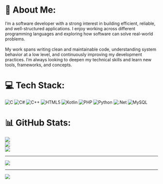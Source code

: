 # 💫 About Me:
I’m a software developer with a strong interest in building efficient, reliable, and well-structured applications. I enjoy working across different programming languages and exploring how software can solve real-world problems.<br><br>My work spans writing clean and maintainable code, understanding system behavior at a low level, and continuously improving my development practices. I’m always looking to deepen my technical skills and learn new tools, frameworks, and concepts.
<!-- Proudly created with GPRM ( https://gprm.itsvg.in ) -->
# 💻 Tech Stack:
![C](https://img.shields.io/badge/c-%2300599C.svg?style=for-the-badge&logo=c&logoColor=white) ![C#](https://img.shields.io/badge/c%23-%23239120.svg?style=for-the-badge&logo=csharp&logoColor=white) ![C++](https://img.shields.io/badge/c++-%2300599C.svg?style=for-the-badge&logo=c%2B%2B&logoColor=white) ![HTML5](https://img.shields.io/badge/html5-%23E34F26.svg?style=for-the-badge&logo=html5&logoColor=white) ![Kotlin](https://img.shields.io/badge/kotlin-%237F52FF.svg?style=for-the-badge&logo=kotlin&logoColor=white) ![PHP](https://img.shields.io/badge/php-%23777BB4.svg?style=for-the-badge&logo=php&logoColor=white) ![Python](https://img.shields.io/badge/python-3670A0?style=for-the-badge&logo=python&logoColor=ffdd54) ![.Net](https://img.shields.io/badge/.NET-5C2D91?style=for-the-badge&logo=.net&logoColor=white) ![MySQL](https://img.shields.io/badge/mysql-4479A1.svg?style=for-the-badge&logo=mysql&logoColor=white)
# 📊 GitHub Stats:
![](https://github-readme-stats.vercel.app/api?username=m-shalll&theme=dark&hide_border=false&include_all_commits=false&count_private=false)<br/>
![](https://nirzak-streak-stats.vercel.app/?user=m-shalll&theme=dark&hide_border=false)<br/>
![](https://github-readme-stats.vercel.app/api/top-langs/?username=m-shalll&theme=dark&hide_border=false&include_all_commits=false&count_private=false&layout=compact)

---
[![](https://visitcount.itsvg.in/api?id=m-shalll&icon=0&color=0)](https://visitcount.itsvg.in)



---
[![](https://visitcount.itsvg.in/api?id=m-shalll&icon=0&color=0)](https://visitcount.itsvg.in)

<!-- Proudly created with GPRM ( https://gprm.itsvg.in ) -->
